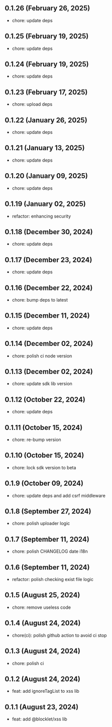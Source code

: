 ## 0.1.26 (February 26, 2025)

- chore: update deps

## 0.1.25 (February 19, 2025)

- chore: update deps

## 0.1.24 (February 19, 2025)

- chore: update deps

## 0.1.23 (February 17, 2025)

- chore: upload deps

## 0.1.22 (January 26, 2025)

- chore: update deps

## 0.1.21 (January 13, 2025)

- chore: update deps

## 0.1.20 (January 09, 2025)

- chore: update deps

## 0.1.19 (January 02, 2025)

- refactor: enhancing security

## 0.1.18 (December 30, 2024)

- chore: update deps

## 0.1.17 (December 23, 2024)

- chore: update deps

## 0.1.16 (December 22, 2024)

- chore: bump deps to latest

## 0.1.15 (December 11, 2024)

- chore: update deps

## 0.1.14 (December 02, 2024)

- chore: polish ci node version

## 0.1.13 (December 02, 2024)

- chore: update sdk lib version

## 0.1.12 (October 22, 2024)

- chore: update deps

## 0.1.11 (October 15, 2024)

- chore: re-bump version

## 0.1.10 (October 15, 2024)

- chore: lock sdk version to beta

## 0.1.9 (October 09, 2024)

- chore: update deps and add csrf middleware

## 0.1.8 (September 27, 2024)

- chore: polish uploader logic

## 0.1.7 (September 11, 2024)

- chore: polish CHANGELOG date i18n

## 0.1.6 (September 11, 2024)

- refactor: polish checking exist file logic

## 0.1.5 (August 25, 2024)

- chore: remove useless code

## 0.1.4 (August 24, 2024)

- chore(ci): polish github action to avoid ci stop

## 0.1.3 (August 24, 2024)

- chore: polish ci

## 0.1.2 (August 24, 2024)

- feat: add ignoreTagList to xss lib

## 0.1.1 (August 23, 2024)

- feat: add @blocklet/xss lib
